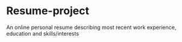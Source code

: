 # Resume-project
An online personal resume describing most recent work experience, education and skills/interests
